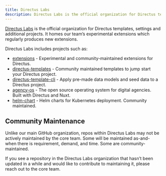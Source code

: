 ```yaml
---
title: Directus Labs
description: Directus Labs is the official organization for Directus templates, settings and experimental projects.
---
```


[Directus Labs](https://github.com/directus-labs) is the official organization for Directus templates, settings and additional projects. It homes our team’s experimental extensions which regularly produces new extensions. 

Directus Labs includes projects such as:

- [extensions](https://github.com/directus-labs/extensions) - Experimental and community-maintained extensions for Directus.
- [directus-templates](https://github.com/directus-labs/directus-templates) - Community maintained templates to jump start your Directus project.
- [directus-template-cli](https://github.com/directus-labs/directus-template-cli) - Apply pre-made data models and seed data to a Directus project.
- [agency-os](https://github.com/directus-labs/agency-os) - The open source operating system for digital agencies. Built with Directus and Nuxt.
- [helm-chart](https://github.com/directus-labs/helm-chart) - Helm charts for Kubernetes deployment. Community maintained.

## Community Maintenance

Unlike our main GitHub organization, repos within Directus Labs may not be actively maintained by the core team. Some will be maintained as-and-when there is requirement, demand, and time. Some are community-maintained. 

If you see a repository in the Directus Labs organization that hasn’t been updated in a while and would like to contribute to maintaining it, please reach out to the core team.
